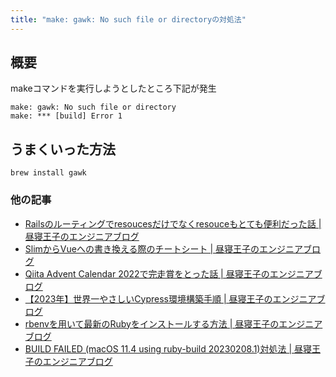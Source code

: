 ```yaml
---
title: "make: gawk: No such file or directoryの対処法"
---
```


## 概要

makeコマンドを実行しようとしたところ下記が発生

```
make: gawk: No such file or directory
make: *** [build] Error 1
```

## うまくいった方法

```
brew install gawk
```

### 他の記事
- [Railsのルーティングでresoucesだけでなくresouceもとても便利だった話 | 昼寝王子のエンジニアブログ](./article49.html)
- [SlimからVueへの書き換える際のチートシート | 昼寝王子のエンジニアブログ](./article50.html)
- [Qiita Advent Calendar 2022で完走賞をとった話 | 昼寝王子のエンジニアブログ](./article51.html)
- [【2023年】世界一やさしいCypress環境構築手順 | 昼寝王子のエンジニアブログ](./article52.html)
- [rbenvを用いて最新のRubyをインストールする方法 | 昼寝王子のエンジニアブログ](./article53.html)
- [BUILD FAILED (macOS 11.4 using ruby-build 20230208.1)対処法 | 昼寝王子のエンジニアブログ](./article54.html)